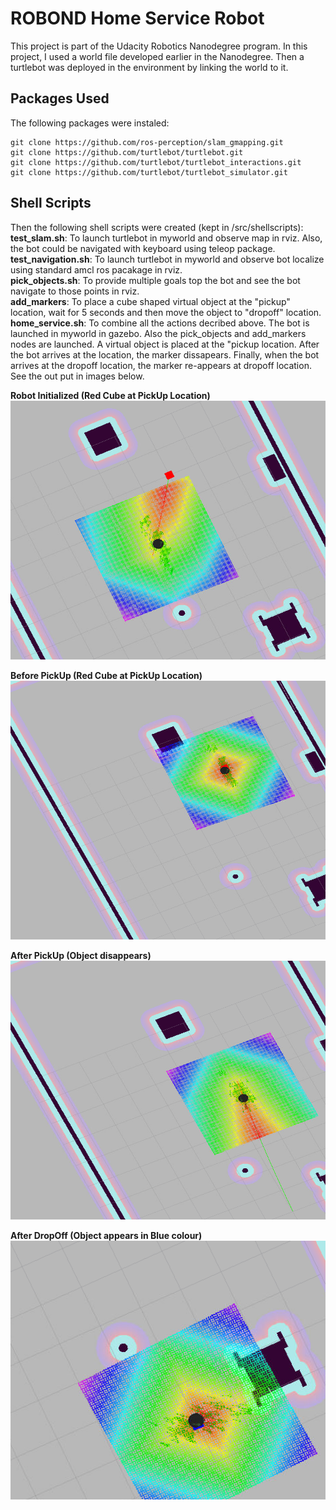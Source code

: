 # ROBOND Home Service Robot

This project is part of the Udacity Robotics Nanodegree program. In this project, I used a world file developed earlier in the Nanodegree. Then a turtlebot was deployed in the environment by linking the world to it. 

## Packages Used
The following packages were instaled:
```
git clone https://github.com/ros-perception/slam_gmapping.git
git clone https://github.com/turtlebot/turtlebot.git
git clone https://github.com/turtlebot/turtlebot_interactions.git
git clone https://github.com/turtlebot/turtlebot_simulator.git
```

## Shell Scripts
Then the following shell scripts were created (kept in /src/shellscripts): <br/>
**test_slam.sh**: To launch turtlebot in myworld and observe map in rviz. Also, the bot could be navigated with keyboard using teleop package.<br/>
**test_navigation.sh**: To launch turtlebot in myworld and observe bot localize using standard amcl ros pacakage in rviz.<br/>
**pick_objects.sh**: To provide multiple goals top the bot and see the bot navigate to those points in rviz.<br/>
**add_markers**: To place a cube shaped virtual object at the "pickup" location, wait for 5 seconds and then move the object to "dropoff" location.<br/>
**home_service.sh**: To combine all the actions decribed above. The bot is launched in myworld in gazebo. Also the pick_objects and add_markers nodes are launched. A virtual object is placed at the "pickup location. After the bot arrives at the location, the marker dissapears. Finally, when the bot arrives at the dropoff location, the marker re-appears at  dropoff location. See the out put in images below.<br/>


**Robot Initialized (Red Cube at PickUp Location)**
<img src="images/Start.png" width="779" height="414" />

**Before PickUp (Red Cube at PickUp Location)**
<img src="images/Before_PickUp.png" width="779" height="414" />

**After PickUp (Object disappears)**
<img src="images/After_PickUp.png" width="779" height="414" />

**After DropOff (Object appears in Blue colour)**
<img src="images/DropOff.png" width="779" height="414" />
